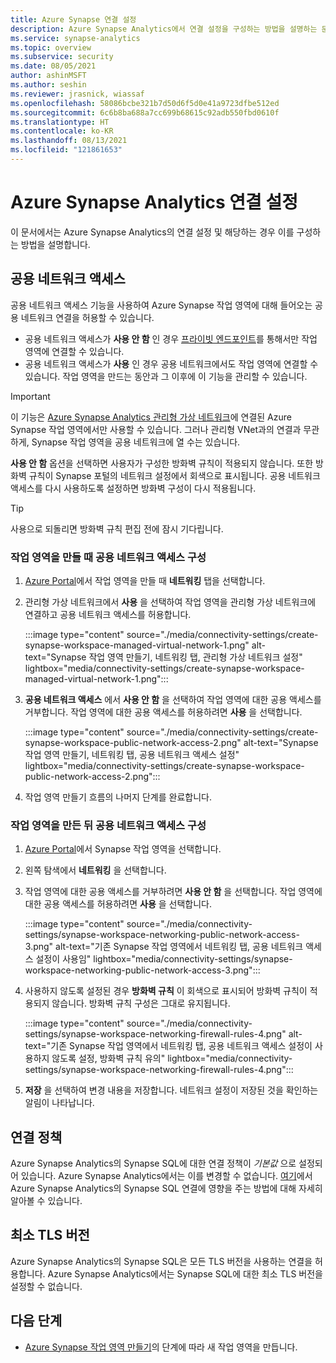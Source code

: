 ```yaml
---
title: Azure Synapse 연결 설정
description: Azure Synapse Analytics에서 연결 설정을 구성하는 방법을 설명하는 문서
ms.service: synapse-analytics
ms.topic: overview
ms.subservice: security
ms.date: 08/05/2021
author: ashinMSFT
ms.author: seshin
ms.reviewer: jrasnick, wiassaf
ms.openlocfilehash: 58086bcbe321b7d50d6f5d0e41a9723dfbe512ed
ms.sourcegitcommit: 6c6b8ba688a7cc699b68615c92adb550fbd0610f
ms.translationtype: HT
ms.contentlocale: ko-KR
ms.lasthandoff: 08/13/2021
ms.locfileid: "121861653"
---
```

# <a name="azure-synapse-analytics-connectivity-settings"></a>Azure Synapse Analytics 연결 설정

이 문서에서는 Azure Synapse Analytics의 연결 설정 및 해당하는 경우 이를 구성하는 방법을 설명합니다.

## <a name="public-network-access"></a>공용 네트워크 액세스 

공용 네트워크 액세스 기능을 사용하여 Azure Synapse 작업 영역에 대해 들어오는 공용 네트워크 연결을 허용할 수 있습니다. 

- 공용 네트워크 액세스가 **사용 안 함** 인 경우 [프라이빗 엔드포인트](synapse-workspace-managed-private-endpoints.md)를 통해서만 작업 영역에 연결할 수 있습니다. 
- 공용 네트워크 액세스가 **사용** 인 경우 공용 네트워크에서도 작업 영역에 연결할 수 있습니다. 작업 영역을 만드는 동안과 그 이후에 이 기능을 관리할 수 있습니다. 

> [!IMPORTANT]
> 이 기능은 [Azure Synapse Analytics 관리형 가상 네트워크](synapse-workspace-managed-vnet.md)에 연결된 Azure Synapse 작업 영역에서만 사용할 수 있습니다. 그러나 관리형 VNet과의 연결과 무관하게, Synapse 작업 영역을 공용 네트워크에 열 수는 있습니다. 

**사용 안 함** 옵션을 선택하면 사용자가 구성한 방화벽 규칙이 적용되지 않습니다. 또한 방화벽 규칙이 Synapse 포털의 네트워크 설정에서 회색으로 표시됩니다. 공용 네트워크 액세스를 다시 사용하도록 설정하면 방화벽 구성이 다시 적용됩니다. 

> [!TIP]
> 사용으로 되돌리면 방화벽 규칙 편집 전에 잠시 기다립니다.

### <a name="configure-public-network-access-when-you-create-your-workspace"></a>작업 영역을 만들 때 공용 네트워크 액세스 구성

1.    [Azure Portal](https://aka.ms/azureportal)에서 작업 영역을 만들 때 **네트워킹** 탭을 선택합니다.
2.    관리형 가상 네트워크에서 **사용** 을 선택하여 작업 영역을 관리형 가상 네트워크에 연결하고 공용 네트워크 액세스를 허용합니다. 

       :::image type="content" source="./media/connectivity-settings/create-synapse-workspace-managed-virtual-network-1.png" alt-text="Synapse 작업 영역 만들기, 네트워킹 탭, 관리형 가상 네트워크 설정" lightbox="media/connectivity-settings/create-synapse-workspace-managed-virtual-network-1.png":::

3. **공용 네트워크 액세스** 에서 **사용 안 함** 을 선택하여 작업 영역에 대한 공용 액세스를 거부합니다. 작업 영역에 대한 공용 액세스를 허용하려면 **사용** 을 선택합니다.

   :::image type="content" source="./media/connectivity-settings/create-synapse-workspace-public-network-access-2.png" alt-text="Synapse 작업 영역 만들기, 네트워킹 탭, 공용 네트워크 액세스 설정" lightbox="media/connectivity-settings/create-synapse-workspace-public-network-access-2.png"::: 

4.    작업 영역 만들기 흐름의 나머지 단계를 완료합니다.

### <a name="configure-public-network-access-after-you-create-your-workspace"></a>작업 영역을 만든 뒤 공용 네트워크 액세스 구성

1.    [Azure Portal](https://aka.ms/azureportal)에서 Synapse 작업 영역을 선택합니다.
2.    왼쪽 탐색에서 **네트워킹** 을 선택합니다.
3.    작업 영역에 대한 공용 액세스를 거부하려면 **사용 안 함** 을 선택합니다. 작업 영역에 대한 공용 액세스를 허용하려면 **사용** 을 선택합니다.

       :::image type="content" source="./media/connectivity-settings/synapse-workspace-networking-public-network-access-3.png" alt-text="기존 Synapse 작업 영역에서 네트워킹 탭, 공용 네트워크 액세스 설정이 사용임" lightbox="media/connectivity-settings/synapse-workspace-networking-public-network-access-3.png"::: 

4.    사용하지 않도록 설정된 경우 **방화벽 규칙** 이 회색으로 표시되어 방화벽 규칙이 적용되지 않습니다. 방화벽 규칙 구성은 그대로 유지됩니다. 

       :::image type="content" source="./media/connectivity-settings/synapse-workspace-networking-firewall-rules-4.png" alt-text="기존 Synapse 작업 영역에서 네트워킹 탭, 공용 네트워크 액세스 설정이 사용하지 않도록 설정, 방화벽 규칙 유의" lightbox="media/connectivity-settings/synapse-workspace-networking-firewall-rules-4.png"::: 
 
5.    **저장** 을 선택하여 변경 내용을 저장합니다. 네트워크 설정이 저장된 것을 확인하는 알림이 나타납니다.

## <a name="connection-policy"></a>연결 정책
Azure Synapse Analytics의 Synapse SQL에 대한 연결 정책이 *기본값* 으로 설정되어 있습니다. Azure Synapse Analytics에서는 이를 변경할 수 없습니다. [여기](../../azure-sql/database/connectivity-architecture.md#connection-policy)에서 Azure Synapse Analytics의 Synapse SQL 연결에 영향을 주는 방법에 대해 자세히 알아볼 수 있습니다. 

## <a name="minimal-tls-version"></a>최소 TLS 버전
Azure Synapse Analytics의 Synapse SQL은 모든 TLS 버전을 사용하는 연결을 허용합니다. Azure Synapse Analytics에서는 Synapse SQL에 대한 최소 TLS 버전을 설정할 수 없습니다.

## <a name="next-steps"></a>다음 단계

 - [Azure Synapse 작업 영역 만들기](./synapse-workspace-ip-firewall.md)의 단계에 따라 새 작업 영역을 만듭니다.